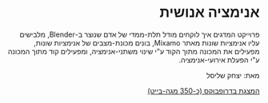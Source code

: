 <div dir="rtl" lang="he">

# אנימציה אנושית
פרוייקט המדגים איך לוקחים מודל תלת-ממדי של אדם שנוצר ב-Blender,
מלבישים עליו אנימציות שונות מאתר Mixamo,
בונים מכונת-מצבים של אנימציות שונות, 
מפעילים את המכונה מתוך הקוד ע"י שינוי משתני-אנימציה,
ומפעילים קוד מתוך המכונה ע"י הפעלת אירועי-אנימציה.

מאת: יצחק שליסל

[המצגת בדרופבוקס (כ-350 מגה-בייט)](http://dropbox.com/s/89mlqrtlytwraka/%D7%AA%D7%9C%D7%AA%20%D7%9E%D7%99%D7%9E%D7%93%20%D7%95%D7%90%D7%A0%D7%99%D7%9E%D7%A6%D7%99%D7%94.pptx?dl=0)

</div>
